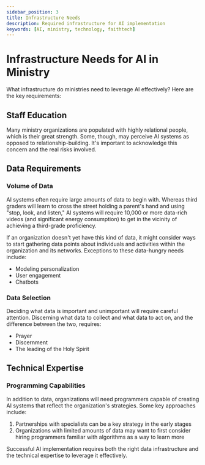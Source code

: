 ```yaml
---
sidebar_position: 3
title: Infrastructure Needs
description: Required infrastructure for AI implementation
keywords: [AI, ministry, technology, faithtech]
---
```


# Infrastructure Needs for AI in Ministry

What infrastructure do ministries need to leverage AI effectively? Here are the key requirements:

## Staff Education

Many ministry organizations are populated with highly relational people, which is their great strength. Some, though, may perceive AI systems as opposed to relationship-building. It's important to acknowledge this concern and the real risks involved.

## Data Requirements

### Volume of Data

AI systems often require large amounts of data to begin with. Whereas third graders will learn to cross the street holding a parent's hand and using "stop, look, and listen," AI systems will require 10,000 or more data-rich videos (and significant energy consumption) to get in the vicinity of achieving a third-grade proficiency.

If an organization doesn't yet have this kind of data, it might consider ways to start gathering data points about individuals and activities within the organization and its networks. Exceptions to these data-hungry needs include:

- Modeling personalization
- User engagement
- Chatbots

### Data Selection

Deciding what data is important and unimportant will require careful attention. Discerning what data to collect and what data to act on, and the difference between the two, requires:

- Prayer
- Discernment
- The leading of the Holy Spirit

## Technical Expertise

### Programming Capabilities

In addition to data, organizations will need programmers capable of creating AI systems that reflect the organization's strategies. Some key approaches include:

1. Partnerships with specialists can be a key strategy in the early stages
2. Organizations with limited amounts of data may want to first consider hiring programmers familiar with algorithms as a way to learn more

Successful AI implementation requires both the right data infrastructure and the technical expertise to leverage it effectively.
